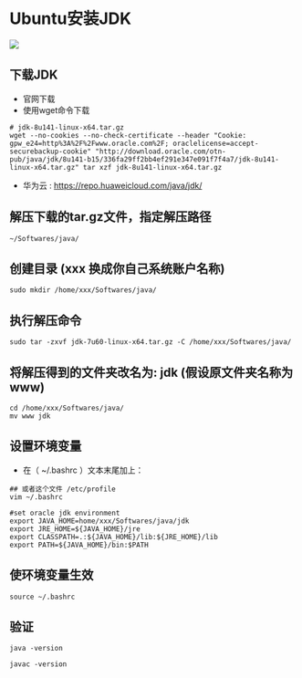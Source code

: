# Ubuntu安装JDK

![](https://eden-notes-pic-hosting.oss-cn-shenzhen.aliyuncs.com/notes/images/20240122000356.png)

## 下载JDK
* 官网下载
* 使用wget命令下载
```
# jdk-8u141-linux-x64.tar.gz
wget --no-cookies --no-check-certificate --header "Cookie: gpw_e24=http%3A%2F%2Fwww.oracle.com%2F; oraclelicense=accept-securebackup-cookie" "http://download.oracle.com/otn-pub/java/jdk/8u141-b15/336fa29ff2bb4ef291e347e091f7f4a7/jdk-8u141-linux-x64.tar.gz" tar xzf jdk-8u141-linux-x64.tar.gz
```
* 华为云 : https://repo.huaweicloud.com/java/jdk/

## 解压下载的tar.gz文件，指定解压路径

```
~/Softwares/java/
``` 

## 创建目录 (xxx 换成你自己系统账户名称)
```
sudo mkdir /home/xxx/Softwares/java/
```
    
## 执行解压命令
```
sudo tar -zxvf jdk-7u60-linux-x64.tar.gz -C /home/xxx/Softwares/java/
```

## 将解压得到的文件夹改名为: jdk   (假设原文件夹名称为 www)
```
cd /home/xxx/Softwares/java/
mv www jdk
```

## 设置环境变量

* 在（ ~/.bashrc ）文本末尾加上：

```
## 或者这个文件 /etc/profile
vim ~/.bashrc
```

```
#set oracle jdk environment
export JAVA_HOME=home/xxx/Softwares/java/jdk
export JRE_HOME=${JAVA_HOME}/jre  
export CLASSPATH=.:${JAVA_HOME}/lib:${JRE_HOME}/lib  
export PATH=${JAVA_HOME}/bin:$PATH  
```
    
## 使环境变量生效
```
source ~/.bashrc
```
    
## 验证
```
java -version
```

```
javac -version
```
